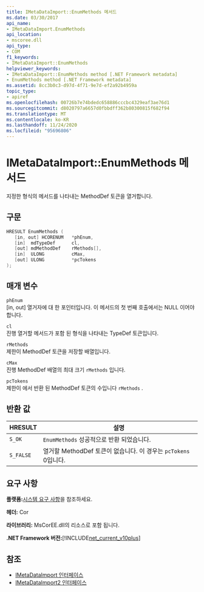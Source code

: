 ```yaml
---
title: IMetaDataImport::EnumMethods 메서드
ms.date: 03/30/2017
api_name:
- IMetaDataImport.EnumMethods
api_location:
- mscoree.dll
api_type:
- COM
f1_keywords:
- IMetaDataImport::EnumMethods
helpviewer_keywords:
- IMetaDataImport::EnumMethods method [.NET Framework metadata]
- EnumMethods method [.NET Framework metadata]
ms.assetid: 8cc3b0c3-d97d-4f71-9e7d-ef2a92b4959a
topic_type:
- apiref
ms.openlocfilehash: 00726b7e74bdedc658886cccbc4329eaf3ae76d1
ms.sourcegitcommit: d8020797a6657d0fbbdff362b80300815f682f94
ms.translationtype: MT
ms.contentlocale: ko-KR
ms.lasthandoff: 11/24/2020
ms.locfileid: "95696806"
---
```

# <a name="imetadataimportenummethods-method"></a>IMetaDataImport::EnumMethods 메서드

지정한 형식의 메서드를 나타내는 MethodDef 토큰을 열거합니다.  
  
## <a name="syntax"></a>구문  
  
```cpp  
HRESULT EnumMethods (  
   [in, out] HCORENUM   *phEnum,
   [in]  mdTypeDef      cl,
   [out] mdMethodDef    rMethods[],
   [in]  ULONG          cMax,
   [out] ULONG          *pcTokens  
);  
```  
  
## <a name="parameters"></a>매개 변수  

 `phEnum`  
 [in, out] 열거자에 대 한 포인터입니다. 이 메서드의 첫 번째 호출에서는 NULL 이어야 합니다.  
  
 `cl`  
 진행 열거할 메서드가 포함 된 형식을 나타내는 TypeDef 토큰입니다.  
  
 `rMethods`  
 제한이 MethodDef 토큰을 저장할 배열입니다.  
  
 `cMax`  
 진행 MethodDef 배열의 최대 크기 `rMethods` 입니다.  
  
 `pcTokens`  
 제한이 에서 반환 된 MethodDef 토큰의 수입니다 `rMethods` .  
  
## <a name="return-value"></a>반환 값  
  
|HRESULT|설명|  
|-------------|-----------------|  
|`S_OK`|`EnumMethods` 성공적으로 반환 되었습니다.|  
|`S_FALSE`|열거할 MethodDef 토큰이 없습니다. 이 경우는 `pcTokens` 0입니다.|  
  
## <a name="requirements"></a>요구 사항  

 **플랫폼:**[시스템 요구 사항](../../get-started/system-requirements.md)을 참조하세요.  
  
 **헤더:** Cor  
  
 **라이브러리:** MsCorEE.dll의 리소스로 포함 됩니다.  
  
 **.NET Framework 버전:**[!INCLUDE[net_current_v10plus](../../../../includes/net-current-v10plus-md.md)]  
  
## <a name="see-also"></a>참조

- [IMetaDataImport 인터페이스](imetadataimport-interface.md)
- [IMetaDataImport2 인터페이스](imetadataimport2-interface.md)
